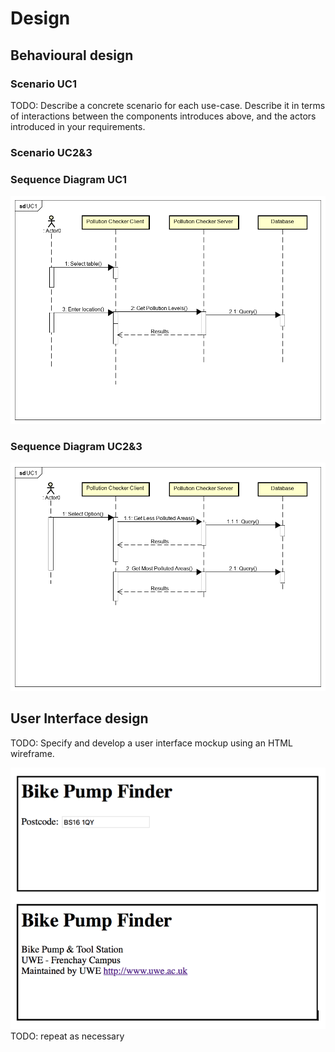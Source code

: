 # Design

## Behavioural design

### Scenario UC1
TODO: Describe a concrete scenario for each use-case. 
Describe it in terms of interactions between the components introduces above, and the actors introduced in your requirements.

### Scenario UC2&3

### Sequence Diagram UC1

![Insert your Interaction/Sequence Diagrams for each use-case here.](images/uc1_sq.png)

### Sequence Diagram UC2&3

![Insert your Interaction/Sequence Diagrams for each use-case here.](images/uc2_3_sq.png)

## User Interface design
TODO: Specify and develop a user interface mockup using an HTML wireframe.

![Insert your wireframe screenshots for each use-case here](images/wireframe.png)
TODO: repeat as necessary